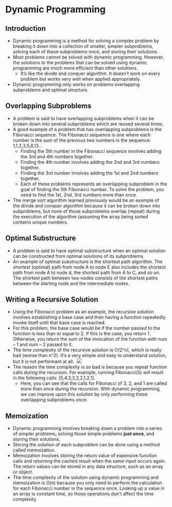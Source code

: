 # Dynamic Programming

## Introduction
- Dynamic programming is a method for solving a complex problem by breaking it down into a collection of smaller, simpler subproblems, solving each of these subproblems once, and storing their solutions.
- Most problems cannot be solved with dynamic programming. However, the solutions to the problems that can be solved using dynamic programming are much more efficient than other solutions.
    - It’s like the divide and conquer algorithm. It doesn’t work on every problem but works very well when applied appropriately.
- Dynamic programming only works on problems overlapping subproblems and optimal structure.
## Overlapping Subproblems
- A problem is said to have overlapping subproblems when it can be broken down into several subproblems which are reused several times.
- A good example of a problem that has overlapping subproblems is the Fibonacci sequence. The Fibonacci sequence is one where each number is the sum of the previous two numbers in the sequence: 1,1,2,3,5,8,13…
    - Finding the 5th number in the Fibonacci sequence involves adding the 3rd and 4th numbers together.
    - Finding the 4th number involves adding the 2nd and 3rd numbers together.
    - Finding the 3rd number involves adding the 1st and 2nd numbers together.
    - Each of these problems represents an overlapping subproblem in the goal of finding the 5th Fibonacci number. To solve the problem, you need to find the 1st, 2nd, 3rd numbers more than once.
- The merge sort algorithm learned previously would be an example of the divide and conquer algorithm because it can be broken down into subproblems, but none of those subproblems overlap (repeat) during the execution of the algorithm (assuming the array being sorted contains unique numbers.
## Optimal Substructure
- A problem is said to have optimal substructure when an optimal solution can be constructed from optimal solutions of its subproblems.
- An example of optimal substructure is the shortest path algorithm. The shortest (optimal) path from node A to node E also includes the shortest path from node A to node d, the shortest path from A to C, and so on. The shortest path between two nodes consists of the shortest paths between the starting node and the intermediate nodes.
## Writing a Recursive Solution
- Using the Fibonacci problem as an example, the recursive solution involves establishing a base case and then having a function repeatedly invoke itself until that base case is reached.
- For this problem, the base case would be if the number passed to the function is less than or equal to 2. If this is the case, you return 1. Otherwise, you return the sum of the invocation of the function with num – 1 and num – 2 passed to it.
- The time complexity of the recursive solution is O(2^n), which is really bad (worse than n^2). It’s a very simple and easy to understand solution, but it is not performant at all.
    <img scr="https://i.stack.imgur.com/kgXDS.png" />
    <img src="https://pbs.twimg.com/media/CnCqdu-VIAEsbZZ?format=jpg&name=4096x4096" />
- The reason the time complexity is so bad is because you repeat function calls during the recursion. For example, running Fibonacci(5) will result in the following calls: [5,4,3,3,2,2,1,2,1].
    - Here, you can see that the calls for Fibonacci of 3, 2, and 1 are called more than once during the recursion. With dynamic programming, we can improve upon this solution by only performing these overlapping subproblems once.
## Memoization
- Dynamic programming involves breaking down a problem into a series of simpler problems, solving those simple problems **just once**, and storing their solutions.
- Storing the solution of each subproblem can be done using a method called memoization.
- Memoization involves storing the return value of expensive function calls and returning the cached result when the same input occurs again. The return values can be stored in any data structure, such as an array or object.
- The time complexity of the solution using dynamic programming and memoization is O(n) because you only need to perform the calculation for each Fibonacci number in the sequence once. Looking up a value in an array is constant time, so those operations don’t affect the time complexity. 
